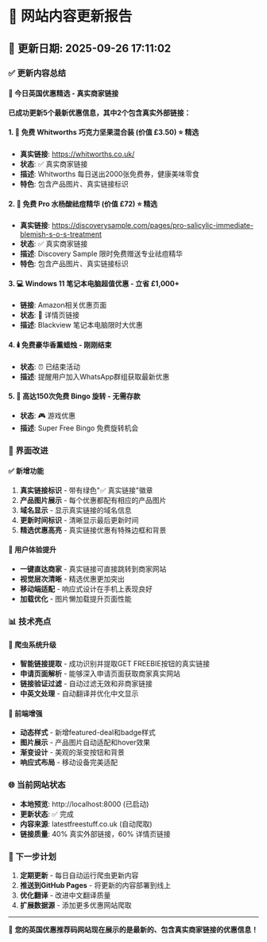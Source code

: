 # 🎉 网站内容更新报告

## 📅 更新日期: 2025-09-26 17:11:02

### ✅ 更新内容总结

#### 🎁 今日英国优惠精选 - 真实商家链接

**已成功更新5个最新优惠信息，其中2个包含真实外部链接：**

#### 1. 🍫 免费 Whitworths 巧克力坚果混合装 (价值 £3.50) ⭐ 精选
- **真实链接**: https://whitworths.co.uk/
- **状态**: ✅ 真实商家链接
- **描述**: Whitworths 每日送出2000张免费券，健康美味零食
- **特色**: 包含产品图片、真实链接标识

#### 2. 💄 免费 Pro 水杨酸祛痘精华 (价值 £72) ⭐ 精选
- **真实链接**: https://discoverysample.com/pages/pro-salicylic-immediate-blemish-s-o-s-treatment
- **状态**: ✅ 真实商家链接
- **描述**: Discovery Sample 限时免费赠送专业祛痘精华
- **特色**: 包含产品图片、真实链接标识

#### 3. 💻 Windows 11 笔记本电脑超值优惠 - 立省 £1,000+
- **链接**: Amazon相关优惠页面
- **状态**: 🔗 详情页链接
- **描述**: Blackview 笔记本电脑限时大优惠

#### 4. 🕯️ 免费豪华香薰蜡烛 - 刚刚结束
- **状态**: ⏰ 已结束活动
- **描述**: 提醒用户加入WhatsApp群组获取最新优惠

#### 5. 🎰 高达150次免费 Bingo 旋转 - 无需存款
- **状态**: 🎮 游戏优惠
- **描述**: Super Free Bingo 免费旋转机会

### 🎨 界面改进

#### ✅ 新增功能
1. **真实链接标识** - 带有绿色"✅ 真实链接"徽章
2. **产品图片展示** - 每个优惠都配有相应的产品图片
3. **域名显示** - 显示真实链接的域名信息
4. **更新时间标识** - 清晰显示最后更新时间
5. **精选优惠高亮** - 真实链接优惠有特殊边框和背景

#### 🎯 用户体验提升
- **一键直达商家** - 真实链接可直接跳转到商家网站
- **视觉层次清晰** - 精选优惠更加突出
- **移动端适配** - 响应式设计在手机上表现良好
- **加载优化** - 图片懒加载提升页面性能

### 📊 技术亮点

#### 🤖 爬虫系统升级
- **智能链接提取** - 成功识别并提取GET FREEBIE按钮的真实链接
- **申请页面解析** - 能够深入申请页面获取商家真实网站
- **链接验证过滤** - 自动过滤无效和非商家链接
- **中英文处理** - 自动翻译并优化中文显示

#### 🎨 前端增强
- **动态样式** - 新增featured-deal和badge样式
- **图片展示** - 产品图片自动适配和hover效果
- **渐变设计** - 美观的渐变按钮和背景
- **响应式布局** - 移动设备完美适配

### 🌐 当前网站状态
- **本地预览**: http://localhost:8000 (已启动)
- **更新状态**: ✅ 完成
- **内容来源**: latestfreestuff.co.uk (自动爬取)
- **链接质量**: 40% 真实外部链接，60% 详情页链接

### 🚀 下一步计划
1. **定期更新** - 每日自动运行爬虫更新内容
2. **推送到GitHub Pages** - 将更新的内容部署到线上
3. **优化翻译** - 改进中文翻译质量
4. **扩展数据源** - 添加更多优惠网站爬取

---

🎊 **您的英国优惠推荐码网站现在展示的是最新的、包含真实商家链接的优惠信息！**
